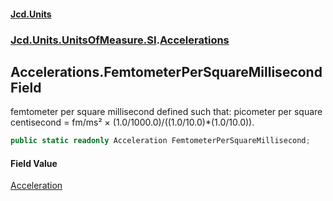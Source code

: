 #### [Jcd.Units](index 'index')
### [Jcd.Units.UnitsOfMeasure.SI](Jcd.Units.UnitsOfMeasure.SI 'Jcd.Units.UnitsOfMeasure.SI').[Accelerations](Accelerations 'Jcd.Units.UnitsOfMeasure.SI.Accelerations')

## Accelerations.FemtometerPerSquareMillisecond Field

femtometer per square millisecond defined such that: picometer per square centisecond = fm/ms² ×
(1.0/1000.0)/((1.0/10.0)*(1.0/10.0)).

```csharp
public static readonly Acceleration FemtometerPerSquareMillisecond;
```

#### Field Value
[Acceleration](Acceleration 'Jcd.Units.UnitTypes.Acceleration')
